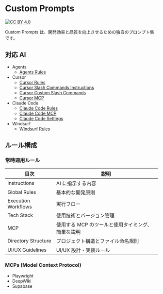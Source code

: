 # Custom Prompts

[![CC BY 4.0][cc-by-shield]][cc-by]

Custom Prompts は、開発効率と品質を向上させるための独自のプロンプト集です。

[cc-by]: http://creativecommons.org/licenses/by/4.0/
[cc-by-shield]: https://img.shields.io/badge/License-CC%20BY%204.0-lightgrey.svg

## 対応 AI

- Agents
  - [Agents Rules](./AGENTS.md)
- Cursor
  - [Cursor Rules](./.cursor/rules/index.mdc)
  - [Cursor Slash Commands Instructions](./.cursor/slash-commands.md)
  - [Cursor Custom Slash Commands](./.cursor/commands/)
  - [Cursor MCP](./.cursor/mcp.json)
- Claude Code
  - [Claude Code Rules](./CLAUDE.md)
  - [Claude Code MCP](./mcp.json)
  - [Claude Code Settings](./.claude/settings.local.json)
- Windsurf
  - [Windsurf Rules](./.windsurf/rules/index.md)

## ルール構成

### 常時適用ルール

| 目次                | 説明                                              |
| ------------------- | ------------------------------------------------- |
| instructions        | AI に指示する内容                                 |
| Global Rules        | 基本的な開発原則                                  |
| Execution Workflows | 実行フロー                                        |
| Tech Stack          | 使用技術とバージョン管理                          |
| MCP                 | 使用する MCP のツールと使用タイミング、簡単な説明 |
| Directory Structure | プロジェクト構造とファイル命名規則                |
| UI/UX Guidelines    | UI/UX 設計・実装ルール                            |

### MCPs (Model Context Protocol)

- Playwright
- DeepWiki
- Supabase
